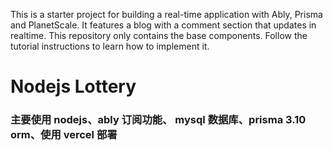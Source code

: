 This is a starter project for building a real-time application with Ably, Prisma and PlanetScale. It features a blog with a comment section that updates in realtime. This repository only contains the base components. Follow the tutorial instructions to learn how to implement it.

# Nodejs Lottery

### 主要使用 nodejs、ably 订阅功能、 mysql 数据库、prisma 3.10 orm、使用 vercel 部署
